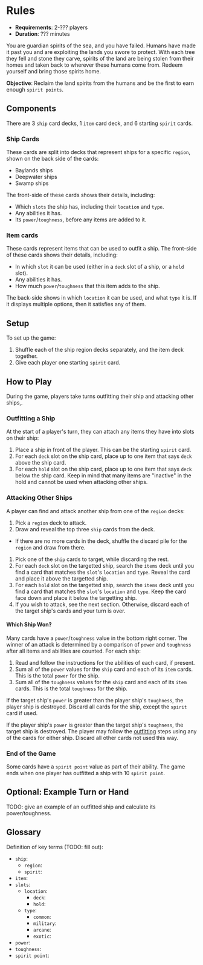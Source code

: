 # Rules

* **Requirements**: 2-??? players
* **Duration**: ??? minutes

You are guardian spirits of the sea, and you have failed. Humans have made it past you and are exploiting the lands you swore to protect. With each tree they fell and stone they carve, spirits of the land are being stolen from their homes and taken back to wherever these humans come from. Redeem yourself and bring those spirits home.

**Objective**: Reclaim the land spirits from the humans and be the first to earn enough `spirit points`.

## Components

There are 3 `ship` card decks, 1 `item` card deck, and 6 starting `spirit` cards.

### Ship Cards

These cards are split into decks that represent ships for a specific `region`, shown on the back side of the cards:

* Baylands ships
* Deepwater ships
* Swamp ships

The front-side of these cards shows their details, including:

* Which `slots` the ship has, including their `location` and `type`.
* Any abilities it has.
* Its `power`/`toughness`, before any items are added to it.

### Item cards

These cards represent items that can be used to outfit a ship. The front-side of these cards shows their details, including:

* In which `slot` it can be used (either in a `deck` slot of a ship, or a `hold` slot).
* Any abilities it has.
* How much `power`/`toughness` that this item adds to the ship.

The back-side shows in which `location` it can be used, and what `type` it is. If it displays multiple options, then it satisfies any of them.

## Setup

To set up the game:

1. Shuffle each of the ship region decks separately, and the item deck together.
1. Give each player one starting `spirit` card.

## How to Play

During the game, players take turns outfitting their ship and attacking other ships,.

### Outfitting a Ship

At the start of a player's turn, they can attach any items they have into slots on their ship:

1. Place a ship in front of the player. This can be the starting `spirit` card.
1. For each `deck` slot on the ship card, place up to one item that says `deck` above the ship card.
1. For each `hold` slot on the ship card, place up to one item that says `deck` below the ship card. Keep in mind that many items are "inactive" in the hold and cannot be used when attacking other ships.

### Attacking Other Ships

A player can find and attack another ship from one of the `region` decks:

1. Pick a `region` deck to attack.
1. Draw and reveal the top three `ship` cards from the deck.
  - If there are no more cards in the deck, shuffle the discard pile for the `region` and draw from there.
1. Pick one of the `ship` cards to target, while discarding the rest.
1. For each `deck` slot on the targetted ship, search the `items` deck until you find a card that matches the `slot`'s `location` and `type`. Reveal the card and place it above the targetted ship.
1. For each `hold` slot on the targetted ship, search the `items` deck until you find a card that matches the `slot`'s `location` and `type`. Keep the card face down and place it below the targetting ship.
1. If you wish to attack, see the next section. Otherwise, discard each of the target ship's cards and your turn is over.

#### Which Ship Won?

Many cards have a `power`/`toughness` value in the bottom right corner. The winner of an attack is determined by a comparison of `power` and `toughness` after all items and abilities are counted. For each ship:

1. Read and follow the instructions for the abilities of each card, if present.
1. Sum all of the `power` values for the `ship` card and each of its `item` cards. This is the total `power` for the ship.
1. Sum all of the `toughness` values for the `ship` card and each of its `item` cards. This is the total `toughness` for the ship.

If the target ship's `power` is greater than the player ship's `toughness`, the player ship is destroyed. Discard all cards for the ship, except the `spirit` card if used.

If the player ship's `power` is greater than the target ship's `toughness`, the target ship is destroyed. The player may follow the [outfitting]() steps using any of the cards for either ship. Discard all other cards not used this way.

### End of the Game

Some cards have a `spirit point` value as part of their ability. The game ends when one player has outfitted a ship with 10 `spirit point`.

## Optional: Example Turn or Hand

TODO: give an example of an outfitted ship and calculate its power/toughness.

## Glossary

Definition of key terms (TODO: fill out):

* `ship`: 
    * `region`: 
    * `spirit`: 
* `item`: 
* `slots`: 
  * `location`: 
    * `deck`: 
    * `hold`: 
  * `type`: 
    * `common`: 
    * `military`: 
    * `arcane`: 
    * `exotic`: 
* `power`: 
* `toughness`: 
* `spirit point`: 